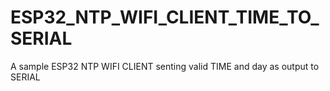 # ESP32_NTP_WIFI_CLIENT_TIME_TO_SERIAL
A sample ESP32 NTP WIFI CLIENT senting valid TIME and day as output to SERIAL
